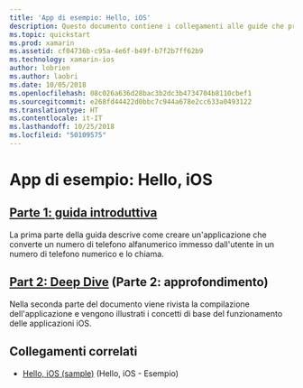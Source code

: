 ```yaml
---
title: 'App di esempio: Hello, iOS'
description: Questo documento contiene i collegamenti alle guide che presentano gli strumenti e i concetti necessari per comprendere come compilare e distribuire un'applicazione Xamarin.iOS.
ms.topic: quickstart
ms.prod: xamarin
ms.assetid: cf04736b-c95a-4e6f-b49f-b7f2b7ff62b9
ms.technology: xamarin-ios
author: lobrien
ms.author: laobri
ms.date: 10/05/2018
ms.openlocfilehash: 08c026a636d28bac3b2dc3b4734704b8110cbef1
ms.sourcegitcommit: e268fd44422d0bbc7c944a678e2cc633a0493122
ms.translationtype: HT
ms.contentlocale: it-IT
ms.lasthandoff: 10/25/2018
ms.locfileid: "50109575"
---
```

# <a name="sample-app-hello-ios"></a>App di esempio: Hello, iOS

## <a name="part-1-quickstartiosget-startedhello-ioshello-ios-quickstartmd"></a>[Parte 1: guida introduttiva](~/ios/get-started/hello-ios/hello-ios-quickstart.md)

La prima parte della guida descrive come creare un'applicazione che converte un numero di telefono alfanumerico immesso dall'utente in un numero di telefono numerico e lo chiama.

## <a name="part-2-deep-diveiosget-startedhello-ioshello-ios-deepdivemd"></a>[Part 2: Deep Dive](~/ios/get-started/hello-ios/hello-ios-deepdive.md) (Parte 2: approfondimento)

Nella seconda parte del documento viene rivista la compilazione dell'applicazione e vengono illustrati i concetti di base del funzionamento delle applicazioni iOS.

## <a name="related-links"></a>Collegamenti correlati

- [Hello, iOS (sample)](https://developer.xamarin.com/samples/monotouch/Hello_iOS/) (Hello, iOS - Esempio)
